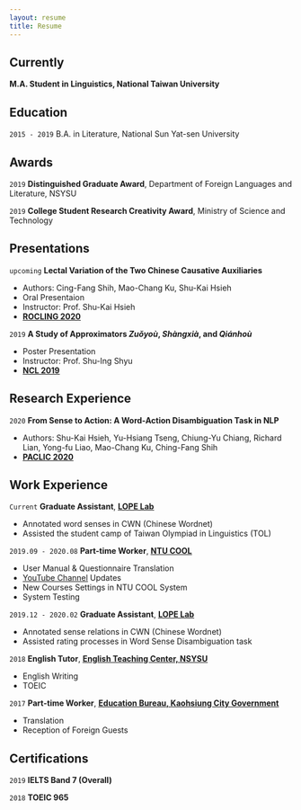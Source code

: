 ```yaml
---
layout: resume
title: Resume
---
```

## Currently

__M.A. Student in Linguistics, National Taiwan University__

## Education

`2015 - 2019`
B.A. in Literature, National Sun Yat-sen University 

## Awards

`2019`
__Distinguished Graduate Award__, Department of Foreign Languages and Literature, NSYSU

`2019`
__College Student Research Creativity Award__, Ministry of Science and Technology 

<!--## Publications

A list is also available [online](https://scholar.google.co.uk/citations?user=LTOTl0YAAAAJ) 

### Journals

`1994`
Article Title, Journal Title

`1994`
Article Title, Journal Title

### Books

`1994`
Book Title, Journal Title

`1994`
Book Title, Journal Title-->


## Presentations
`upcoming`
__Lectal Variation of the Two Chinese Causative Auxiliaries__

- Authors: Cing-Fang Shih, Mao-Chang Ku, Shu-Kai Hsieh
- Oral Presentaion
- Instructor: Prof. Shu-Kai Hsieh
- <a href="https://sites.google.com/ntut.org.tw/rocling2020"><u><strong>ROCLING 2020</strong></u></a>


`2019`
__A Study of Approximators *Zuǒyoù*, *Shàngxià*, and *Qiánhoù*__

- Poster Presentation
- Instructor: Prof. Shu-Ing Shyu
- <a href="https://sites.google.com/view/ncl2019"><u><strong>NCL 2019</strong></u></a>


## Research Experience

`2020`
__From Sense to Action: A Word-Action Disambiguation Task in NLP__

- Authors: Shu-Kai Hsieh, Yu-Hsiang Tseng, Chiung-Yu Chiang, Richard Lian, Yong-fu Liao, Mao-Chang Ku, Ching-Fang Shih
- <a href="https://vlsp.org.vn/paclic2020/"><u><strong>PACLIC 2020</strong></u></a>


## Work Experience

`Current`
__Graduate Assistant__, <a href="https://lope.linguistics.ntu.edu.tw/"><u><strong>LOPE Lab</strong></u></a>

- Annotated word senses in CWN (Chinese Wordnet)
- Assisted the student camp of Taiwan Olympiad in Linguistics (TOL)

`2019.09 - 2020.08`
__Part-time Worker__, <a href="https://www.dlc.ntu.edu.tw/ntu-cool/"><u><strong>NTU COOL</strong></u></a>

- User Manual & Questionnaire Translation
- <a href="https://www.youtube.com/channel/UCIZ6pd5twm7fRwauPpO65tw"><u>YouTube Channel</u></a> Updates
- New Courses Settings in NTU COOL System
- System Testing

`2019.12 - 2020.02`
__Graduate Assistant__, <a href="https://lope.linguistics.ntu.edu.tw/"><u><strong>LOPE Lab</strong></u></a>

- Annotated sense relations in CWN (Chinese Wordnet)
- Assisted rating processes in Word Sense Disambiguation task

`2018`
__English Tutor__, <a href="http://etc.nsysu.edu.tw/"><u><strong>English Teaching Center, NSYSU</strong></u></a>

- English Writing
- TOEIC

`2017`
__Part-time Worker__, <a href="https://www.kh.edu.tw/department/U0"><u><strong>Education Bureau, Kaohsiung City Government</strong></u></a>

- Translation
- Reception of Foreign Guests

## Certifications

`2019`
__IELTS Band 7 (Overall)__

`2018`
__TOEIC 965__


<!-- ### Footer

Last updated: May 2013 -->


